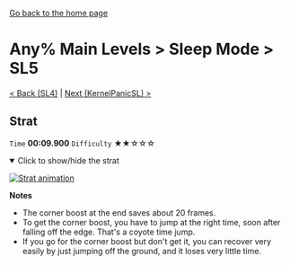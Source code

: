 [Go back to the home page](https://github.com/Doublevil/scbspeedrun)

# Any% Main Levels > Sleep Mode > SL5

[< Back (SL4)](https://github.com/Doublevil/scbspeedrun/blob/main/levels/any_ml/sl/SL4.md) | [Next (KernelPanicSL) >](https://github.com/Doublevil/scbspeedrun/blob/main/levels/any_ml/sl/KernelPanicSL.md)

## Strat

`Time` **00:09.900** `Difficulty` ★★☆☆☆
<details open>
  <summary>Click to show/hide the strat</summary>

  [![Strat animation](https://github.com/Doublevil/scbspeedrun/blob/main/media/levels/sl/SL5_Strat.webp)](https://github.com/Doublevil/scbspeedrun/blob/main/media/levels/sl/SL5_Strat.mp4?raw=true)

  **Notes**
  - The corner boost at the end saves about 20 frames.
  - To get the corner boost, you have to jump at the right time, soon after falling off the edge. That's a coyote time jump.
  - If you go for the corner boost but don't get it, you can recover very easily by just jumping off the ground, and it loses very little time.
</details>
